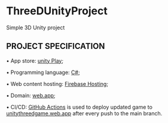 # ThreeDUnityProject
Simple 3D Unity project

## PROJECT SPECIFICATION

• App store: [unity Play](https://play.unity.com/mg/other/super-capsule);

• Programming language: [C#](https://docs.microsoft.com/en-us/dotnet/csharp/tour-of-csharp/);

• Web content hosting: [Firebase Hosting](https://firebase.google.com/docs/hosting);

• Domain: [web.app](https://web.app);

• CI/CD: [GitHub Actions](https://docs.github.com/en/actions) is used to deploy updated game to [unitythreedgame.web.app](https://unitythreedgame.web.app) after every push to the main branch.

